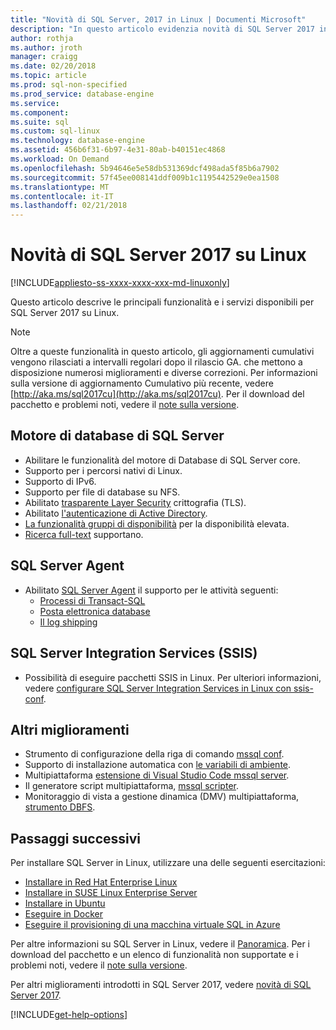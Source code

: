 ```yaml
---
title: "Novità di SQL Server, 2017 in Linux | Documenti Microsoft"
description: "In questo articolo evidenzia novità di SQL Server 2017 in Linux."
author: rothja
ms.author: jroth
manager: craigg
ms.date: 02/20/2018
ms.topic: article
ms.prod: sql-non-specified
ms.prod_service: database-engine
ms.service: 
ms.component: 
ms.suite: sql
ms.custom: sql-linux
ms.technology: database-engine
ms.assetid: 456b6f31-6b97-4e31-80ab-b40151ec4868
ms.workload: On Demand
ms.openlocfilehash: 5b94646e5e58db531369dcf498ada5f85b6a7902
ms.sourcegitcommit: 57f45ee008141ddf009b1c1195442529e0ea1508
ms.translationtype: MT
ms.contentlocale: it-IT
ms.lasthandoff: 02/21/2018
---
```

# <a name="whats-new-for-sql-server-2017-on-linux"></a>Novità di SQL Server 2017 su Linux

[!INCLUDE[appliesto-ss-xxxx-xxxx-xxx-md-linuxonly](../includes/appliesto-ss-xxxx-xxxx-xxx-md-linuxonly.md)]

Questo articolo descrive le principali funzionalità e i servizi disponibili per SQL Server 2017 su Linux.

> [!NOTE]
> Oltre a queste funzionalità in questo articolo, gli aggiornamenti cumulativi vengono rilasciati a intervalli regolari dopo il rilascio GA. che mettono a disposizione numerosi miglioramenti e diverse correzioni. Per informazioni sulla versione di aggiornamento Cumulativo più recente, vedere [http://aka.ms/sql2017cu](http://aka.ms/sql2017cu). Per il download del pacchetto e problemi noti, vedere il [note sulla versione](sql-server-linux-release-notes.md).

## <a name="sql-server-database-engine"></a>Motore di database di SQL Server

- Abilitare le funzionalità del motore di Database di SQL Server core.
- Supporto per i percorsi nativi di Linux.
- Supporto di IPv6.
- Supporto per file di database su NFS.
- Abilitato [trasparente Layer Security](sql-server-linux-encrypted-connections.md) crittografia (TLS).
- Abilitato [l'autenticazione di Active Directory](sql-server-linux-active-directory-authentication.md).
- [La funzionalità gruppi di disponibilità](sql-server-linux-availability-group-overview.md) per la disponibilità elevata.
- [Ricerca full-text](sql-server-linux-setup-full-text-search.md) supportano.

## <a name="sql-server-agent"></a>SQL Server Agent

- Abilitato [SQL Server Agent](sql-server-linux-setup-sql-agent.md) il supporto per le attività seguenti:
  - [Processi di Transact-SQL](sql-server-linux-run-sql-server-agent-job.md)
  - [Posta elettronica database](sql-server-linux-db-mail-sql-agent.md)
  - [Il log shipping](sql-server-linux-use-log-shipping.md)

## <a name="sql-server-integration-services-ssis"></a>SQL Server Integration Services (SSIS)

- Possibilità di eseguire pacchetti SSIS in Linux. Per ulteriori informazioni, vedere [configurare SQL Server Integration Services in Linux con ssis-conf](sql-server-linux-configure-ssis.md).

## <a name="other-improvements"></a>Altri miglioramenti

- Strumento di configurazione della riga di comando [mssql conf](sql-server-linux-configure-mssql-conf.md).
- Supporto di installazione automatica con [le variabili di ambiente](sql-server-linux-configure-environment-variables.md).
- Multipiattaforma [estensione di Visual Studio Code mssql server](sql-server-linux-develop-use-vscode.md).
- Il generatore script multipiattaforma, [mssql scripter](https://github.com/Microsoft/sql-xplat-cli/blob/dev/doc/usage_guide.md).
- Monitoraggio di vista a gestione dinamica (DMV) multipiattaforma, [strumento DBFS](https://github.com/Microsoft/dbfs).

## <a name="next-steps"></a>Passaggi successivi

Per installare SQL Server in Linux, utilizzare una delle seguenti esercitazioni:

- [Installare in Red Hat Enterprise Linux](quickstart-install-connect-red-hat.md)
- [Installare in SUSE Linux Enterprise Server](quickstart-install-connect-suse.md)
- [Installare in Ubuntu](quickstart-install-connect-ubuntu.md)
- [Eseguire in Docker](quickstart-install-connect-docker.md)
- [Eseguire il provisioning di una macchina virtuale SQL in Azure](/azure/virtual-machines/linux/sql/provision-sql-server-linux-virtual-machine?toc=%2fsql%2flinux%2ftoc.json)

Per altre informazioni su SQL Server in Linux, vedere il [Panoramica](sql-server-linux-overview.md). Per i download del pacchetto e un elenco di funzionalità non supportate e i problemi noti, vedere il [note sulla versione](sql-server-linux-release-notes.md).

Per altri miglioramenti introdotti in SQL Server 2017, vedere [novità di SQL Server 2017](../sql-server/what-s-new-in-sql-server-2017.md).

[!INCLUDE[get-help-options](../includes/paragraph-content/get-help-options.md)]
